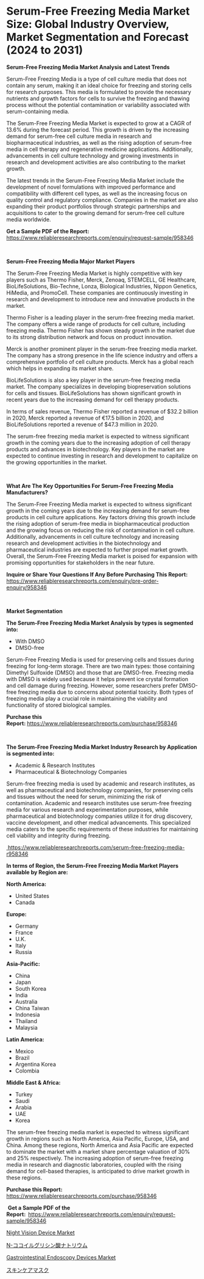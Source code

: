 <p><h1>Serum-Free Freezing Media Market Size: Global Industry Overview, Market Segmentation and Forecast (2024 to 2031)</h1></p><p><strong>Serum-Free Freezing Media Market Analysis and Latest Trends</strong></p>
<p><p>Serum-Free Freezing Media is a type of cell culture media that does not contain any serum, making it an ideal choice for freezing and storing cells for research purposes. This media is formulated to provide the necessary nutrients and growth factors for cells to survive the freezing and thawing process without the potential contamination or variability associated with serum-containing media.</p><p>The Serum-Free Freezing Media Market is expected to grow at a CAGR of 13.6% during the forecast period. This growth is driven by the increasing demand for serum-free cell culture media in research and biopharmaceutical industries, as well as the rising adoption of serum-free media in cell therapy and regenerative medicine applications. Additionally, advancements in cell culture technology and growing investments in research and development activities are also contributing to the market growth.</p><p>The latest trends in the Serum-Free Freezing Media Market include the development of novel formulations with improved performance and compatibility with different cell types, as well as the increasing focus on quality control and regulatory compliance. Companies in the market are also expanding their product portfolios through strategic partnerships and acquisitions to cater to the growing demand for serum-free cell culture media worldwide.</p></p>
<p><strong>Get a Sample PDF of the Report:&nbsp;</strong> <a href="https://www.reliableresearchreports.com/enquiry/request-sample/958346">https://www.reliableresearchreports.com/enquiry/request-sample/958346</a></p>
<p>&nbsp;</p>
<p><strong>Serum-Free Freezing Media Major Market Players</strong></p>
<p><p>The Serum-Free Freezing Media Market is highly competitive with key players such as Thermo Fisher, Merck, Zenoaq, STEMCELL, GE Healthcare, BioLifeSolutions, Bio-Techne, Lonza, Biological Industries, Nippon Genetics, HiMedia, and PromoCell. These companies are continuously investing in research and development to introduce new and innovative products in the market.</p><p>Thermo Fisher is a leading player in the serum-free freezing media market. The company offers a wide range of products for cell culture, including freezing media. Thermo Fisher has shown steady growth in the market due to its strong distribution network and focus on product innovation.</p><p>Merck is another prominent player in the serum-free freezing media market. The company has a strong presence in the life science industry and offers a comprehensive portfolio of cell culture products. Merck has a global reach which helps in expanding its market share.</p><p>BioLifeSolutions is also a key player in the serum-free freezing media market. The company specializes in developing biopreservation solutions for cells and tissues. BioLifeSolutions has shown significant growth in recent years due to the increasing demand for cell therapy products.</p><p>In terms of sales revenue, Thermo Fisher reported a revenue of $32.2 billion in 2020, Merck reported a revenue of €17.5 billion in 2020, and BioLifeSolutions reported a revenue of $47.3 million in 2020.</p><p>The serum-free freezing media market is expected to witness significant growth in the coming years due to the increasing adoption of cell therapy products and advances in biotechnology. Key players in the market are expected to continue investing in research and development to capitalize on the growing opportunities in the market.</p></p>
<p>&nbsp;</p>
<p><strong>What Are The Key Opportunities For Serum-Free Freezing Media Manufacturers?</strong></p>
<p><p>The Serum-Free Freezing Media market is expected to witness significant growth in the coming years due to the increasing demand for serum-free products in cell culture applications. Key factors driving this growth include the rising adoption of serum-free media in biopharmaceutical production and the growing focus on reducing the risk of contamination in cell culture. Additionally, advancements in cell culture technology and increasing research and development activities in the biotechnology and pharmaceutical industries are expected to further propel market growth. Overall, the Serum-Free Freezing Media market is poised for expansion with promising opportunities for stakeholders in the near future.</p></p>
<p><strong>Inquire or Share Your Questions If Any Before Purchasing This Report:</strong> <a href="https://www.reliableresearchreports.com/enquiry/pre-order-enquiry/958346">https://www.reliableresearchreports.com/enquiry/pre-order-enquiry/958346</a></p>
<p>&nbsp;</p>
<p><strong>Market Segmentation</strong></p>
<p><strong>The Serum-Free Freezing Media Market Analysis by types is segmented into:</strong></p>
<p><ul><li>With DMSO</li><li>DMSO-free</li></ul></p>
<p><p>Serum-Free Freezing Media is used for preserving cells and tissues during freezing for long-term storage. There are two main types: those containing Dimethyl Sulfoxide (DMSO) and those that are DMSO-free. Freezing media with DMSO is widely used because it helps prevent ice crystal formation and cell damage during freezing. However, some researchers prefer DMSO-free freezing media due to concerns about potential toxicity. Both types of freezing media play a crucial role in maintaining the viability and functionality of stored biological samples.</p></p>
<p><strong>Purchase this Report:&nbsp;</strong><a href="https://www.reliableresearchreports.com/purchase/958346">https://www.reliableresearchreports.com/purchase/958346</a></p>
<p>&nbsp;</p>
<p><strong>The Serum-Free Freezing Media Market Industry Research by Application is segmented into:</strong></p>
<p><ul><li>Academic & Research Institutes</li><li>Pharmaceutical & Biotechnology Companies</li></ul></p>
<p><p>Serum-free freezing media is used by academic and research institutes, as well as pharmaceutical and biotechnology companies, for preserving cells and tissues without the need for serum, minimizing the risk of contamination. Academic and research institutes use serum-free freezing media for various research and experimentation purposes, while pharmaceutical and biotechnology companies utilize it for drug discovery, vaccine development, and other medical advancements. This specialized media caters to the specific requirements of these industries for maintaining cell viability and integrity during freezing.</p></p>
<p><a href="https://www.reliableresearchreports.com/serum-free-freezing-media-r958346">&nbsp;https://www.reliableresearchreports.com/serum-free-freezing-media-r958346</a></p>
<p><strong>In terms of Region, the Serum-Free Freezing Media Market Players available by Region are:</strong></p>
<p>
    <p> <strong> North America: </strong>
        <ul>
            <li>United States</li>
            <li>Canada</li>
        </ul>
        </p> 
    <p> <strong> Europe: </strong>
        <ul>
            <li>Germany</li>
            <li>France</li>
            <li>U.K.</li>
            <li>Italy</li>
            <li>Russia</li>
        </ul>
        </p> 
    <p> <strong> Asia-Pacific: </strong>
        <ul>
            <li>China</li>
            <li>Japan</li>
            <li>South Korea</li>
            <li>India</li>
            <li>Australia</li>
            <li>China Taiwan</li>
            <li>Indonesia</li>
            <li>Thailand</li>
            <li>Malaysia</li>
        </ul>
        </p> 
    <p> <strong> Latin America: </strong>
        <ul>
            <li>Mexico</li>
            <li>Brazil</li>
            <li>Argentina Korea</li>
            <li>Colombia</li>
        </ul>
        </p> 
    <p> <strong> Middle East & Africa: </strong>
        <ul>
            <li>Turkey</li>
            <li>Saudi</li>
            <li>Arabia</li>
            <li>UAE</li>
            <li>Korea</li>
        </ul>
    </p>
    </p>
<p><p>The serum-free freezing media market is expected to witness significant growth in regions such as North America, Asia Pacific, Europe, USA, and China. Among these regions, North America and Asia Pacific are expected to dominate the market with a market share percentage valuation of 30% and 25% respectively. The increasing adoption of serum-free freezing media in research and diagnostic laboratories, coupled with the rising demand for cell-based therapies, is anticipated to drive market growth in these regions.</p></p>
<p><strong>Purchase this Report: </strong><a href="https://www.reliableresearchreports.com/purchase/958346">https://www.reliableresearchreports.com/purchase/958346</a></p>
<p>&nbsp;<strong>Get a Sample PDF of the Report:&nbsp;&nbsp;</strong><a href="https://www.reliableresearchreports.com/enquiry/request-sample/958346">https://www.reliableresearchreports.com/enquiry/request-sample/958346</a></p>
<p><strong></strong></p>
<p><p><a href="https://github.com/singletonthaxterkelliehr2df/Market-Research-Report-List-2/blob/main/night-vision-device-market.md">Night Vision Device Market</a></p><p><a href="https://github.com/Fatimaklein1/Market-Research-Report-List-1/blob/main/331877284439.md">N-ココイルグリシン酸ナトリウム</a></p><p><a href="https://github.com/kufem1/Market-Research-Report-List-2/blob/main/gastrointestinal-endoscopy-devices-market.md">Gastrointestinal Endoscopy Devices Market</a></p><p><a href="https://github.com/LenoraKris2023/Market-Research-Report-List-1/blob/main/133200184440.md">スキンケアマスク</a></p></p>